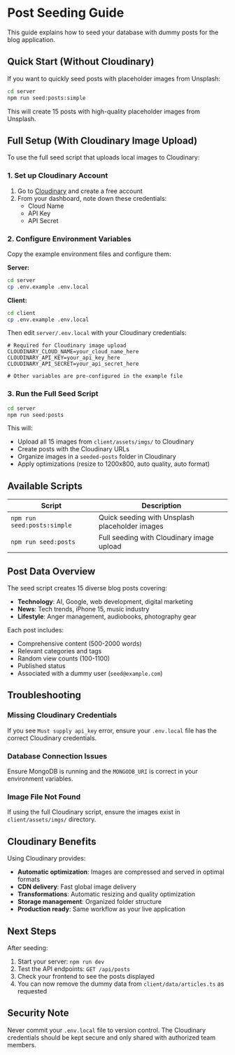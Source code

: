 # Post Seeding Guide

This guide explains how to seed your database with dummy posts for the blog application.

## Quick Start (Without Cloudinary)

If you want to quickly seed posts with placeholder images from Unsplash:

```bash
cd server
npm run seed:posts:simple
```

This will create 15 posts with high-quality placeholder images from Unsplash.

## Full Setup (With Cloudinary Image Upload)

To use the full seed script that uploads local images to Cloudinary:

### 1. Set up Cloudinary Account

1. Go to [Cloudinary](https://cloudinary.com) and create a free account
2. From your dashboard, note down these credentials:
   - Cloud Name
   - API Key  
   - API Secret

### 2. Configure Environment Variables

Copy the example environment files and configure them:

**Server:**
```bash
cd server
cp .env.example .env.local
```

**Client:**
```bash
cd client
cp .env.example .env.local
```

Then edit `server/.env.local` with your Cloudinary credentials:

```env
# Required for Cloudinary image upload
CLOUDINARY_CLOUD_NAME=your_cloud_name_here
CLOUDINARY_API_KEY=your_api_key_here
CLOUDINARY_API_SECRET=your_api_secret_here

# Other variables are pre-configured in the example file
```

### 3. Run the Full Seed Script

```bash
cd server
npm run seed:posts
```

This will:
- Upload all 15 images from `client/assets/imgs/` to Cloudinary
- Create posts with the Cloudinary URLs
- Organize images in a `seeded-posts` folder in Cloudinary
- Apply optimizations (resize to 1200x800, auto quality, auto format)

## Available Scripts

| Script | Description |
|--------|-------------|
| `npm run seed:posts:simple` | Quick seeding with Unsplash placeholder images |
| `npm run seed:posts` | Full seeding with Cloudinary image upload |

## Post Data Overview

The seed script creates 15 diverse blog posts covering:

- **Technology**: AI, Google, web development, digital marketing
- **News**: Tech trends, iPhone 15, music industry 
- **Lifestyle**: Anger management, audiobooks, photography gear

Each post includes:
- Comprehensive content (500-2000 words)
- Relevant categories and tags
- Random view counts (100-1100)
- Published status
- Associated with a dummy user (`seed@example.com`)

## Troubleshooting

### Missing Cloudinary Credentials
If you see `Must supply api_key` error, ensure your `.env.local` file has the correct Cloudinary credentials.

### Database Connection Issues
Ensure MongoDB is running and the `MONGODB_URI` is correct in your environment variables.

### Image File Not Found
If using the full Cloudinary script, ensure the images exist in `client/assets/imgs/` directory.

## Cloudinary Benefits

Using Cloudinary provides:
- **Automatic optimization**: Images are compressed and served in optimal formats
- **CDN delivery**: Fast global image delivery
- **Transformations**: Automatic resizing and quality optimization
- **Storage management**: Organized folder structure
- **Production ready**: Same workflow as your live application

## Next Steps

After seeding:
1. Start your server: `npm run dev`
2. Test the API endpoints: `GET /api/posts`
3. Check your frontend to see the posts displayed
4. You can now remove the dummy data from `client/data/articles.ts` as requested

## Security Note

Never commit your `.env.local` file to version control. The Cloudinary credentials should be kept secure and only shared with authorized team members.
